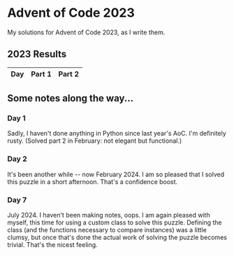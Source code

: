 # Advent of Code 2023

My solutions for Advent of Code 2023, as I write them.

<!--- advent_readme_stars table --->
## 2023 Results

| Day | Part 1 | Part 2 |
| :---: | :---: | :---: |
<!--- advent_readme_stars table --->

## Some notes along the way...

### Day 1
Sadly, I haven't done anything in Python since last year's AoC. I'm definitely rusty.
(Solved part 2 in February: not elegant but functional.)

### Day 2
It's been another while -- now February 2024.
I am so pleased that I solved this puzzle in a short afternoon.  That's a confidence boost. 

### Day 7
July 2024.  I haven't been making notes, oops. 
I am again pleased with myself, this time for using a custom class to solve this puzzle. Defining the class (and the 
functions necessary to compare instances) was a little clumsy, but once that's done the actual work of solving the 
puzzle becomes trivial. That's the nicest feeling.


